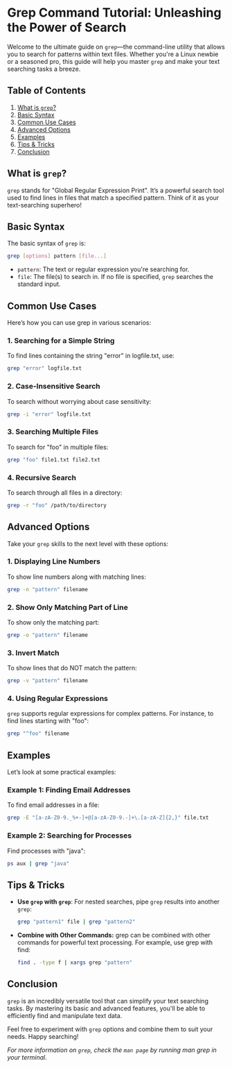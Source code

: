 # **Grep Command Tutorial: Unleashing the Power of Search**

Welcome to the ultimate guide on `grep`—the command-line utility that allows you to search for patterns within text files. Whether you're a Linux newbie or a seasoned pro, this guide will help you master `grep` and make your text searching tasks a breeze.

## **Table of Contents**

1. [What is `grep`?](#what-is-grep)
2. [Basic Syntax](#basic-syntax)
3. [Common Use Cases](#common-use-cases)
4. [Advanced Options](#advanced-options)
5. [Examples](#examples)
6. [Tips & Tricks](#tips--tricks)
7. [Conclusion](#conclusion)

## **What is `grep`?**

`grep` stands for "Global Regular Expression Print". It’s a powerful search tool used to find lines in files that match a specified pattern. Think of it as your text-searching superhero!

## **Basic Syntax**

The basic syntax of `grep` is:

```bash
grep [options] pattern [file...]
```

- `pattern`: The text or regular expression you're searching for.
- `file`: The file(s) to search in. If no file is specified, `grep` searches the standard input.

## Common Use Cases

Here’s how you can use grep in various scenarios:

### 1. Searching for a Simple String

To find lines containing the string "error" in logfile.txt, use:

```bash
grep "error" logfile.txt
```

### 2. Case-Insensitive Search

To search without worrying about case sensitivity:

```bash
grep -i "error" logfile.txt
```

### 3. Searching Multiple Files

To search for "foo" in multiple files:

```bash
grep "foo" file1.txt file2.txt
```

### 4. Recursive Search

To search through all files in a directory:

```bash
grep -r "foo" /path/to/directory
```

## Advanced Options

Take your `grep` skills to the next level with these options:

### 1. Displaying Line Numbers

To show line numbers along with matching lines:

```bash
grep -n "pattern" filename
```

### 2. Show Only Matching Part of Line

To show only the matching part:

```bash
grep -o "pattern" filename
```

### 3. Invert Match

To show lines that do NOT match the pattern:

```bash
grep -v "pattern" filename
```

### 4. Using Regular Expressions

`grep` supports regular expressions for complex patterns. For instance, to find lines starting with "foo":

```bash
grep "^foo" filename
```

## Examples
Let’s look at some practical examples:

### Example 1: Finding Email Addresses

To find email addresses in a file:

```bash
grep -E "[a-zA-Z0-9._%+-]+@[a-zA-Z0-9.-]+\.[a-zA-Z]{2,}" file.txt
```

### Example 2: Searching for Processes

Find processes with "java":

```bash
ps aux | grep "java"
```

## Tips & Tricks

- **Use `grep` with `grep`**: For nested searches, pipe `grep` results into another `grep`:

    ```bash
    grep "pattern1" file | grep "pattern2"
    ```

- **Combine with Other Commands:** grep can be combined with other commands for powerful text processing. For example, use grep with find:

    ```bash
    find . -type f | xargs grep "pattern"
    ```

## Conclusion
`grep` is an incredibly versatile tool that can simplify your text searching tasks. By mastering its basic and advanced features, you'll be able to efficiently find and manipulate text data.

Feel free to experiment with `grep` options and combine them to suit your needs. Happy searching!

*For more information on `grep`, check the `man page` by running man grep in your terminal.*

